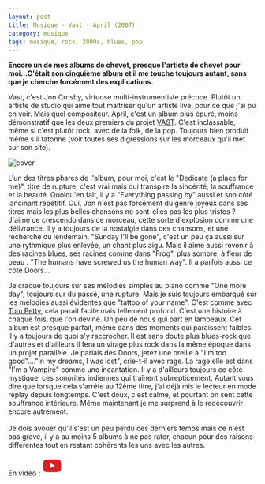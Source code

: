 ```yaml
---
layout: post
title: Musique - Vast - April (2007)
category: musique
tags: musique, rock, 2000s, blues, pop
---
```


**Encore un de mes albums de chevet, presque l'artiste de chevet pour moi...C'était son cinquième album et il me touche toujours autant, sans que je cherche forcément des explications.**

Vast, c'est Jon Crosby, virtuose multi-instrumentiste précoce. Plutôt un artiste de studio qui aime tout maîtriser qu'un artiste live, pour ce que j'ai pu en voir. Mais quel compositeur. April, c'est un album plus épuré, moins démonstratif que les deux premiers du projet <a href="https://cheziceman.wordpress.com/2009/05/08/vast-visual-audio-sensory-theater/">VAST</a>. C'est inclassable, même si c'est plutôt rock, avec de la folk, de la pop. Toujours bien produit même s'il tatonne (voir toutes ses digressions sur les morceaux qu'il met sur son site).

![cover](https://filedn.eu/llqi9IBxlYouGRXYG2xlROb/img/2020/vastapril.jpg)

L'un des titres phares de l'album, pour moi, c'est le "Dedicate (a place for me)", titre de rupture, c'est vrai mais qui transpire la sincérité, la souffrance et la beauté. Quoiqu'en fait, il y a "Everything passing by" aussi et son côté lancinant répétitif. Oui, Jon n'est pas forcément du genre joyeux dans ses titres  mais les plus belles chansons ne sont-elles pas les plus tristes ?  J'aime ce crescendo dans ce morceau, cette sorte d'explosion comme une délivrance. Il y a toujours de la nostalgie dans ces chansons, et une recherche du lendemain. "Sunday I'll be gone", c'est un peu ça aussi sur une rythmique plus enlevée, un chant plus aigu. Mais il aime aussi revenir à des racines blues, ses racines comme dans "Frog", plus sombre, à fleur de peau . "The humans have screwed us the human way". Il a parfois aussi ce côté Doors...

Je craque toujours sur ses mélodies simples au piano comme "One more day", toujours sur du passé, une rupture. Mais je suis toujours embarqué sur les mélodies aussi évidentes que "tattoo of your name". C'est comme avec <a href="https://cheziceman.wordpress.com/2015/08/25/tom-petty-and-the-heartbreakers-hypnotic-eye/">Tom Petty,</a> cela parait facile mais tellement profond. C'est une histoire à chaque fois, que l'on devine. Un peu de nous qui part en lambeaux. Cet album est presque parfait, même dans des moments qui paraissent faibles. Il y a toujours de quoi s'y raccrocher. Il est sans doute plus blues-rock que d'autres et d'ailleurs il fera un virage plus rock dans la même époque dans un projet parallèle. Je parlais des Doors, jetez une oreille à "I'm too good"...."In my dreams, I was lost", crie-t-il avec rage. La rage elle est dans "I'm a Vampire" comme une incantation. Il y a d'ailleurs toujours ce côté mystique, ces sonorités indiennes qui traînent subrepticement. Autant vous dire que lorsque cela s'arrête au 12ème titre, j'ai déjà mis le lecteur en mode replay depuis longtemps. C'est doux, c'est calme, et pourtant on sent cette souffrance intérieure. Même maintenant je me surprend à le redécouvrir encore autrement.<br><br>Je dois avouer qu'il s'est un peu perdu ces derniers temps mais ce n'est pas grave, il y a au moins 5 albums à ne pas rater, chacun pour des raisons différentes tout en restant cohérents les uns avec les autres.

En video : [![video](/images/youtube.png)](https://www.youtube.com/watch?v=u-pOTsVyN6w)

